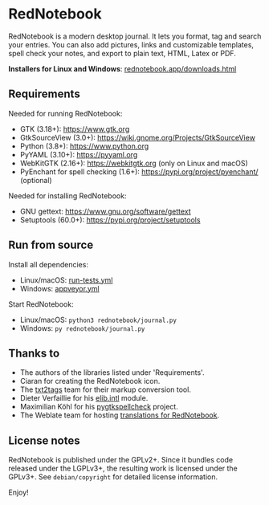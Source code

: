 # RedNotebook

RedNotebook is a modern desktop journal. It lets you format, tag and
search your entries. You can also add pictures, links and customizable
templates, spell check your notes, and export to plain text, HTML,
Latex or PDF.


**Installers for Linux and Windows**:
[rednotebook.app/downloads.html](https://www.rednotebook.app/downloads.html)


## Requirements

Needed for running RedNotebook:

  * GTK (3.18+): https://www.gtk.org
  * GtkSourceView (3.0+): https://wiki.gnome.org/Projects/GtkSourceView
  * Python (3.8+): https://www.python.org
  * PyYAML (3.10+): https://pyyaml.org
  * WebKitGTK (2.16+): https://webkitgtk.org (only on Linux and macOS)
  * PyEnchant for spell checking (1.6+): https://pypi.org/project/pyenchant/ (optional)

Needed for installing RedNotebook:

  * GNU gettext: https://www.gnu.org/software/gettext
  * Setuptools (60.0+): https://pypi.org/project/setuptools


## Run from source

Install all dependencies:

  * Linux/macOS: [run-tests.yml](.github/workflows/run-tests.yml)
  * Windows: [appveyor.yml](appveyor.yml)

Start RedNotebook:

  * Linux/macOS: `python3 rednotebook/journal.py`
  * Windows: `py rednotebook/journal.py`


## Thanks to

  * The authors of the libraries listed under 'Requirements'.
  * Ciaran for creating the RedNotebook icon.
  * The [txt2tags](https://txt2tags.org) team for their markup conversion tool.
  * Dieter Verfaillie for his [elib.intl](https://github.com/dieterv/elib.intl) module.
  * Maximilian Köhl for his [pygtkspellcheck](https://github.com/koehlma/pygtkspellcheck) project.
  * The Weblate team for hosting [translations for RedNotebook](https://hosted.weblate.org/engage/rednotebook/).


## License notes

RedNotebook is published under the GPLv2+. Since it bundles code
released under the LGPLv3+, the resulting work is licensed under the
GPLv3+. See `debian/copyright` for detailed license information.


Enjoy!
